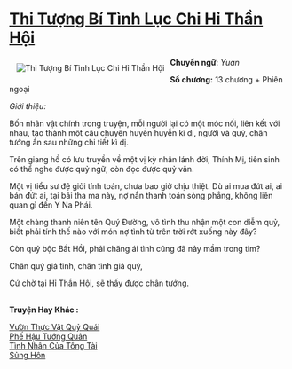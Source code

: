 <a href="https://utruyen.com/thi-tuong-bi-tinh-luc-chi-hi-than-hoi/22553/" title="Thi Tượng Bí Tình Lục Chi Hỉ Thần Hội"><h1>Thi Tượng Bí Tình Lục Chi Hỉ Thần Hội</h1></a><div style="display:table"><img align="right" style="float: left; padding: 10px;" src="https://utruyen.com/images/story/200x260/thi-tuong-bi-tinh-luc-chi-hi-than-hoi.jpg" alt="Thi Tượng Bí Tình Lục Chi Hỉ Thần Hội"><b>Chuyển ngữ</b>: <em>Yuan<p></p></em><b>Số chương:</b> 13 chương + Phiên ngoại<p></p><em>Giới thiệu:</em><p></p>Bốn nhân vật chính trong truyện, mỗi người lại có một móc nối, liên kết với nhau, tạo thành một câu chuyện huyền huyễn kì dị, người và quỷ, chân tướng ẩn sau những chi tiết kì dị.<p></p>Trên giang hồ có lưu truyền về một vị kỳ nhân lánh đời, Thính Mị, tiên sinh có thể nghe được quỷ ngữ, còn đọc được quỷ văn.<p></p>Một vị tiểu sư đệ giỏi tính toán, chưa bao giờ chịu thiệt. Dù ai mua đứt ai, ai bán đứt ai, tại bãi tha ma này, nợ nần thanh toán sòng phẳng, không liên quan gì đến Y Na Phái.<p></p>Một chàng thanh niên tên Quý Đường, vô tình thu nhận một con diễm quỷ, biết phải tính thế nào với món nợ tình từ trên trời rớt xuống này đây?<p></p>Còn quỷ bộc Bất Hồi, phải chăng ái tình cũng đã nảy mầm trong tim?<p></p>Chân quỷ giả tình, chân tình giả quỷ,<p></p>Cứ chờ tại Hỉ Thần Hội, sẽ thấy được chân tướng.</div><p><br><b>Truyện Hay Khác :</b></p><a href="https://utruyen.com/vuon-thuc-vat-quy-quai/17680/" alt="Vườn Thực Vật Quỷ Quái">Vườn Thực Vật Quỷ Quái</a><br/><a href="https://github.com/quanluxury/truyenhot/tree/master/truyenhay/3953/" alt="Phế Hậu Tướng Quân">Phế Hậu Tướng Quân</a><br/><a href="https://truyenngontinhay.wordpress.com/2019/10/03/tinh-nhan-cua-tong-tai/" alt="Tình Nhân Của Tổng Tài">Tình Nhân Của Tổng Tài</a><br/><a href="https://github.com/quanluxury/ngontinhhot/tree/master/truyenhay/20487/" alt="Sủng Hôn">Sủng Hôn</a><br/>